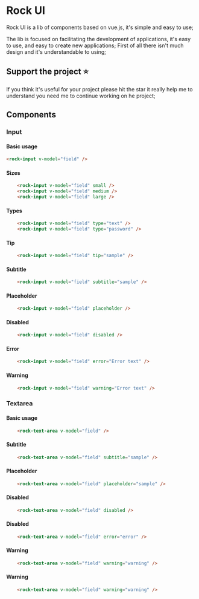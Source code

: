 # Rock UI

Rock UI is a lib of components based on vue.js, it's simple and easy to use;

The lib is focused on facilitating the development of applications,
it's easy to use, and easy to create new applications; First of all there isn't much design and
it's understandable to using; 

## Support the project ⭐

If you think it's useful for your project please hit the star it really help me
to understand you need me to continue working on he project; 

## Components

### Input

#### Basic usage
```html
<rock-input v-model="field" />
```
#### Sizes
```html
    <rock-input v-model="field" small />
    <rock-input v-model="field" medium />
    <rock-input v-model="field" large />
```
#### Types
```html
    <rock-input v-model="field" type="text" />
    <rock-input v-model="field" type="password" />
```
#### Tip

```html
    <rock-input v-model="field" tip="sample" />
```
#### Subtitle
```html
    <rock-input v-model="field" subtitle="sample" />
```
#### Placeholder
```html
    <rock-input v-model="field" placeholder />
```
#### Disabled
```html
    <rock-input v-model="field" disabled />
```
#### Error
```html
    <rock-input v-model="field" error="Error text" />
```
#### Warning
```html
    <rock-input v-model="field" warning="Error text" />
```

### Textarea

#### Basic usage
```html
    <rock-text-area v-model="field" />
```
#### Subtitle
```html
    <rock-text-area v-model="field" subtitle="sample" />
```
#### Placeholder
```html
    <rock-text-area v-model="field" placeholder="sample" />
```
#### Disabled
```html
    <rock-text-area v-model="field" disabled />
```
#### Disabled
```html
    <rock-text-area v-model="field" error="error" />
```
#### Warning
```html
    <rock-text-area v-model="field" warning="warning" />
```
#### Warning
```html
    <rock-text-area v-model="field" warning="warning" />
```
